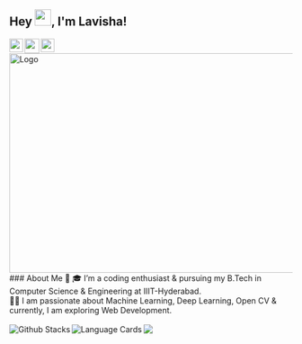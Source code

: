 ## Hey <img src="https://github.com/TheDudeThatCode/TheDudeThatCode/blob/master/Assets/Hi.gif" width="29px">, I'm Lavisha!

<a href="https://www.linkedin.com/in/lavisha-bhambri-630384196/">
  <img align="left" width="24px" src="https://cdn.jsdelivr.net/npm/simple-icons@v3/icons/linkedin.svg"  />
</a>
<a href="mailto:bhambrilavisha@gmail.com">
  <img align="left" width="26px" src="https://cdn.jsdelivr.net/npm/simple-icons@v3/icons/gmail.svg" />
</a>
<a href="https://www.instagram.com/lavishabhambri/">
    <img align="left" width="24px" src="https://cdn.jsdelivr.net/npm/simple-icons@v3/icons/instagram.svg" />
</a>  
<br />
<img src="https://media.giphy.com/media/WTjQg9yMcTI9AUfh7W/giphy.gif" align="right" alt="Logo" width="520" height="390">
### About Me 🚀
🎓 I’m a coding enthusiast & pursuing my B.Tech in Computer Science & Engineering at IIIT-Hyderabad. </br>
👨‍💻  I am passionate about Machine Learning, Deep Learning, Open CV & currently, I am exploring Web Development. </br>
<br />

<!--## Here is what I’m currently working on 
Here are some ideas to get you started:
- 🔭 I’m currently working at ... IIIT Hyderabad.
- 🌱 I’m currently learning ... Web Develeopment.
- 💬 Ask me about ... Anything!
- 😄 Pronouns: ... She/Her-->
<!--- 📫 How to reach me: ...-->
<!--- 👯 I’m looking to collaborate on ...--> 
<!--- 🤔 I’m looking for help with ... -->
<!--- ⚡ Fun fact: ... -->

<img align="left" alt="Github Stacks" src="https://github-readme-stats.vercel.app/api?username=lavishabhambri&hide=issues&count_private=true&show_icons=true&include_all_commits=true" />

<img align="left" alt="Language Cards" src="https://github-readme-stats.vercel.app/api/top-langs/?username=lavishabhambri&layout=compact" />

<img align="left" src="https://komarev.com/ghpvc/?username=lavishabhambri" />
